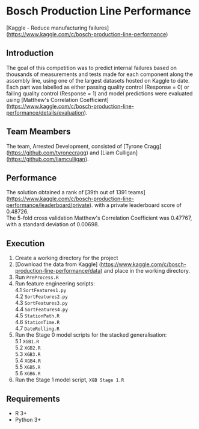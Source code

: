 # Bosch Production Line Performance
[Kaggle - Reduce manufacturing failures] (https://www.kaggle.com/c/bosch-production-line-performance)

## Introduction
The goal of this competition was to predict internal failures based on thousands of measurements and tests made for each component along the assembly line, using one of the largest datasets hosted on Kaggle to date. <br>
Each part was labelled as either passing quality control (Response = 0) or failing quality control (Response = 1) and model predictions were evaluated using [Matthew's Correlation Coefficient] (https://www.kaggle.com/c/bosch-production-line-performance/details/evaluation).

## Team Meambers
The team, Arrested Development, consisted of [Tyrone Cragg] (https://github.com/tyronecragg) and [Liam Culligan] (https://github.com/liamculligan).

## Performance
The solution obtained a rank of [39th out of 1391 teams] (https://www.kaggle.com/c/bosch-production-line-performance/leaderboard/private). with a private leaderboard score of 0.48726. <br> The 5-fold cross validation Matthew's Correlation Coefficient was 0.47767, with a standard deviation of 0.00698.

## Execution
1. Create a working directory for the project <br>
2. [Download the data from Kaggle] (https://www.kaggle.com/c/bosch-production-line-performance/data) and place in the working directory.
3. Run `PreProcess.R`
4. Run feature engineering scripts: <br>
4.1 `SortFeatures1.py` <br>
4.2 `SortFeatures2.py` <br>
4.3 `SortFeatures3.py` <br>
4.4 `SortFeatures4.py` <br>
4.5 `StationPath.R` <br>
4.6 `StationTime.R` <br>
4.7 `DateRolling.R` <br>
5. Run the Stage 0 model scripts for the stacked generalisation: <br>
5.1 `XGB1.R` <br>
5.2 `XGB2.R` <br>
5.3 `XGB3.R` <br>
5.4 `XGB4.R` <br>
5.5 `XGB5.R` <br>
5.6 `XGB6.R` <br>
6. Run the Stage 1 model script, `XGB Stage 1.R`

## Requirements
* R 3+
* Python 3+
